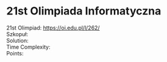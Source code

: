 # 21st Olimpiada Informatyczna
21st Olimpiad: https://oi.edu.pl/l/262/ <br />
Szkopuł:  <br />
Solution:  <br />
Time Complexity: <br />
Points:  <br />